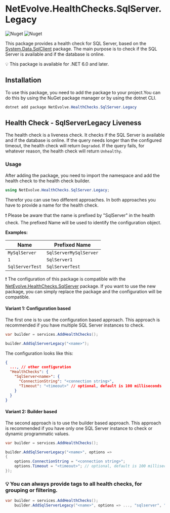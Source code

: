 # NetEvolve.HealthChecks.SqlServer.Legacy

![Nuget](https://img.shields.io/nuget/v/NetEvolve.HealthChecks.SqlServer.Legacy?logo=nuget)
![Nuget](https://img.shields.io/nuget/dt/NetEvolve.HealthChecks.SqlServer.Legacy?logo=nuget)

This package provides a health check for SQL Server, based on the [System.Data.SqlClient](https://www.nuget.org/packages/System.Data.SqlClient/) package.
The main purpose is to check if the SQL Server is available and if the database is online.

:bulb: This package is available for .NET 6.0 and later.

## Installation
To use this package, you need to add the package to your project.You can do this by using the NuGet package manager or by using the dotnet CLI.
```powershell
dotnet add package NetEvolve.HealthChecks.SqlServer.Legacy
```

## Health Check - SqlServerLegacy Liveness
The health check is a liveness check. It checks if the SQL Server is available and if the database is online.
If the query needs longer than the configured timeout, the health check will return `Degraded`.
If the query fails, for whatever reason, the health check will return `Unhealthy`.

### Usage
After adding the package, you need to import the namespace and add the health check to the health check builder.
```csharp
using NetEvolve.HealthChecks.SqlServer.Legacy;
```
Therefor you can use two different approaches. In both approaches you have to provide a name for the health check.

:heavy_exclamation_mark: Please be aware that the name is prefixed by "SqlServer" in the health check. The prefixed Name will be used to identify the configuration object.

**Examples:**

| Name            | Prefixed Name          |
| --------------- | ---------------------- |
| `MySqlServer`   | `SqlServerMySqlServer` |
| `1`             | `SqlServer1`           |
| `SqlServerTest` | `SqlServerTest`        |

:heavy_exclamation_mark: The configuration of this package is compatible with the [NetEvolve.HealthChecks.SqlServer](https://www.nuget.org/packages/NetEvolve.HealthChecks.SqlServer/) package. If you want to use the new package, you can simply replace the package and the configuration will be compatible.

#### Variant 1: Configuration based
The first one is to use the configuration based approach. This approach is recommended if you have multiple SQL Server instances to check.
```csharp
var builder = services.AddHealthChecks();

builder.AddSqlServerLegacy("<name>");
```

The configuration looks like this:
```json
{
  ..., // other configuration
  "HealthChecks": {
    "SqlServer<name>": {
      "ConnectionString": "<connection string>",
      "Timeout": "<timeout>" // optional, default is 100 milliseconds
    }
  }
}
```

#### Variant 2: Builder based
The second approach is to use the builder based approach. This approach is recommended if you have only one SQL Server instance to check or dynamic programmatic values.
```csharp
var builder = services.AddHealthChecks();

builder.AddSqlServerLegacy("<name>", options =>
{
    options.ConnectionString = "<connection string>";
    options.Timeout = "<timeout>"; // optional, default is 100 milliseconds
});
```

### :bulb: You can always provide tags to all health checks, for grouping or filtering.

```csharp
var builder = services.AddHealthChecks();
    builder.AddSqlServerLegacy("<name>", options => ..., "sqlserver", "database");
```